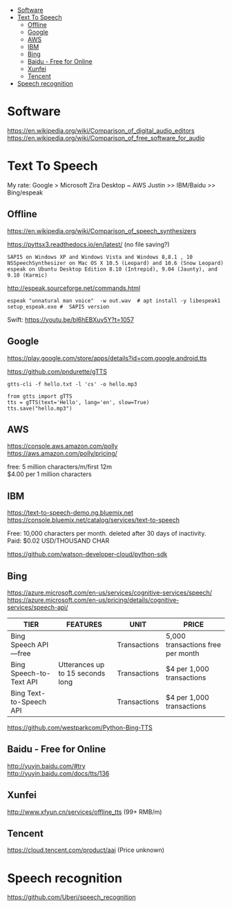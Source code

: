 <!-- TOC -->

- [Software](#software)
- [Text To Speech](#text-to-speech)
    - [Offline](#offline)
    - [Google](#google)
    - [AWS](#aws)
    - [IBM](#ibm)
    - [Bing](#bing)
    - [Baidu - Free for Online](#baidu---free-for-online)
    - [Xunfei](#xunfei)
    - [Tencent](#tencent)
- [Speech recognition](#speech-recognition)

<!-- /TOC -->

# Software
https://en.wikipedia.org/wiki/Comparison_of_digital_audio_editors  
https://en.wikipedia.org/wiki/Comparison_of_free_software_for_audio

# Text To Speech
My rate: Google > Microsoft Zira Desktop ~ AWS Justin >> IBM/Baidu >> Bing/espeak

## Offline
https://en.wikipedia.org/wiki/Comparison_of_speech_synthesizers

https://pyttsx3.readthedocs.io/en/latest/  (no file saving?)

    SAPI5 on Windows XP and Windows Vista and Windows 8,8.1 , 10
    NSSpeechSynthesizer on Mac OS X 10.5 (Leopard) and 10.6 (Snow Leopard)
    espeak on Ubuntu Desktop Edition 8.10 (Intrepid), 9.04 (Jaunty), and 9.10 (Karmic)

http://espeak.sourceforge.net/commands.html

    espeak "unnatural man voice"  -w out.wav  # apt install -y libespeak1
    setup_espeak.exe #  SAPI5 version

Swift: https://youtu.be/bl6hEBXuv5Y?t=1057

## Google
https://play.google.com/store/apps/details?id=com.google.android.tts

https://github.com/pndurette/gTTS

    gtts-cli -f hello.txt -l 'cs' -o hello.mp3

    from gtts import gTTS
    tts = gTTS(text='Hello', lang='en', slow=True)
    tts.save("hello.mp3")

## AWS
https://console.aws.amazon.com/polly  
https://aws.amazon.com/polly/pricing/

free: 5 million characters/m/first 12m  
$4.00 per 1 million characters

## IBM
https://text-to-speech-demo.ng.bluemix.net  
https://console.bluemix.net/catalog/services/text-to-speech

Free: 10,000 characters per month.  deleted after 30 days of inactivity.  
Paid: $0.02 USD/THOUSAND CHAR

https://github.com/watson-developer-cloud/python-sdk

## Bing
https://azure.microsoft.com/en-us/services/cognitive-services/speech/  
https://azure.microsoft.com/en-us/pricing/details/cognitive-services/speech-api/

|TIER|FEATURES|UNIT|PRICE|
|---|---|---|---|
|Bing Speech API—free||Transactions|5,000 transactions free per month|
|Bing Speech-to-Text API|Utterances up to 15 seconds long|Transactions|$4 per 1,000 transactions|
|Bing Text-to-Speech API||Transactions|$4 per 1,000 transactions|

https://github.com/westparkcom/Python-Bing-TTS

## Baidu - Free for Online
http://yuyin.baidu.com/#try  
http://yuyin.baidu.com/docs/tts/136

## Xunfei
http://www.xfyun.cn/services/offline_tts (99+ RMB/m)

## Tencent
https://cloud.tencent.com/product/aai (Price unknown)

# Speech recognition
https://github.com/Uberi/speech_recognition